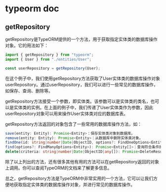 # typeorm doc

## getRepository

getRepository是TypeORM提供的一个方法，用于获取指定实体类的数据库操作对象。它的用法如下：

```typescript
import { getRepository } from "typeorm";
import { User } from "./entities/User";

const userRepository = getRepository(User);
```

在这个例子中，我们使用getRepository方法获取了User实体类的数据库操作对象userRepository。通过userRepository，我们可以进行一些常见的数据库操作，如保存、查询、删除等。

getRepository方法接受一个参数，即实体类。该参数可以是实体类的类名，也可以是实体类的实例。在上面的例子中，我们传递了User实体类作为参数，因此userRepository对象可以用来操作User实体类对应的数据库表。

getRepository方法返回的对象包含了一些常用的数据库操作方法，如：

```ts
save(entity: Entity): Promise<Entity>：保存实体类对象到数据库。
remove(entity: Entity): Promise<Entity>：从数据库中删除实体类对象。
findOne(id: string|number|Date|ObjectID, options?: FindOneOptions<Entity>): Promise<Entity|undefined>：根据ID或其他条件查询单个实体类对象。
find(options?: FindManyOptions<Entity>): Promise<Entity[]>：查询符合条件的多个实体类对象。
delete(criteria: string|number|Date|ObjectID|any[]): Promise<DeleteResult>：根据ID或其他条件删除实体类对象。
```

除了以上列出的方法，还有很多其他有用的方法可以在getRepository返回的对象上调用。你可以查阅TypeORM的文档来了解更多信息。

总之，getRepository方法是TypeORM中非常实用的一个方法，它可以让我们方便地获取指定实体类的数据库操作对象，并进行常见的数据库操作。
